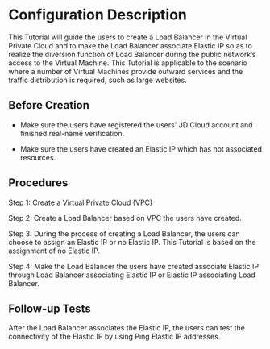 # Configuration Description

This Tutorial will guide the users to create a Load Balancer in the Virtual Private Cloud and to make the Load Balancer associate Elastic IP so as to realize the diversion function of Load Balancer during the public network’s access to the Virtual Machine. This Tutorial is applicable to the scenario where a number of Virtual Machines provide outward services and the traffic distribution is required, such as large websites.

## Before Creation

- Make sure the users have registered the users' JD Cloud account and finished real-name verification.

- Make sure the users have created an Elastic IP which has not associated resources.

## Procedures

Step 1: Create a Virtual Private Cloud (VPC)

Step 2: Create a Load Balancer based on VPC the users have created.

Step 3: During the process of creating a Load Balancer, the users can choose to assign an Elastic IP or no Elastic IP. This Tutorial is based on the assignment of no Elastic IP.

Step 4: Make the Load Balancer the users have created associate Elastic IP through Load Balancer associating Elastic IP or Elastic IP associating Load Balancer.

## Follow-up Tests

After the Load Balancer associates the Elastic IP, the users can test the connectivity of the Elastic IP by using Ping Elastic IP addresses.